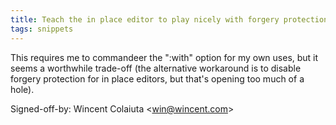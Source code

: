 ```yaml
---
title: Teach the in place editor to play nicely with forgery protection (wincent.com, 2b5cbd0)
tags: snippets
---
```


This requires me to commandeer the ":with" option for my own uses, but it seems a worthwhile trade-off (the alternative workaround is to disable forgery protection for in place editors, but that's opening too much of a hole).

Signed-off-by: Wincent Colaiuta &lt;win@wincent.com&gt;

